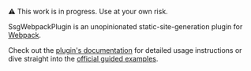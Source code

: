 :warning: This work is in progress. Use at your own risk.

SsgWebpackPlugin is an unopinionated static-site-generation plugin for [Webpack](https://webpack.js.org/).

Check out the [plugin's documentation](./plugin) for detailed usage instructions or dive straight into the [official guided examples](./examples).
